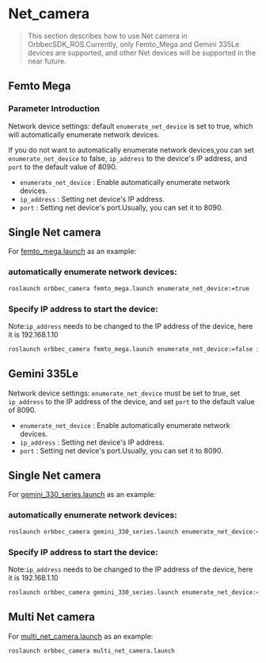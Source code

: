 # Net_camera

> This section describes how to use Net camera in OrbbecSDK_ROS.Currently, only Femto_Mega and Gemini 335Le devices are supported, and other Net devices will be supported in the near future.

## Femto Mega

### Parameter Introduction

Network device settings: default `enumerate_net_device` is set to true, which will automatically enumerate network devices.

If you do not want to automatically enumerate network devices,you can set `enumerate_net_device` to false, `ip_address` to the device's IP address, and `port` to the default value of 8090.

* `enumerate_net_device` : Enable automatically enumerate network devices.
* `ip_address` : Setting net device's IP address.
* `port` : Setting net device's port.Usually, you can set it to 8090.

## Single Net camera

For [femto_mega.launch](../../launch/femto_mega.launch) as an example:

### automatically enumerate network devices:

```bash
roslaunch orbbec_camera femto_mega.launch enumerate_net_device:=true
```

### Specify IP address to start the device:

Note:`ip_address` needs to be changed to the IP address of the device, here it is 192.168.1.10

```bash
roslaunch orbbec_camera femto_mega.launch enumerate_net_device:=false ip_address:=192.168.1.10 port:=8090
```

## Gemini 335Le

Network device settings: `enumerate_net_device` must be set to true, set `ip_address` to the IP address of the device, and set `port` to the default value of 8090.

* `enumerate_net_device` : Enable automatically enumerate network devices.
* `ip_address` : Setting net device's IP address.
* `port` : Setting net device's port.Usually, you can set it to 8090.

## Single Net camera

For [gemini_330_series.launch](../../launch/gemini_330_series.launch) as an example:

### automatically enumerate network devices:

```bash
roslaunch orbbec_camera gemini_330_series.launch enumerate_net_device:=true
```

### Specify IP address to start the device:

Note:`ip_address` needs to be changed to the IP address of the device, here it is 192.168.1.10

```bash
roslaunch orbbec_camera gemini_330_series.launch enumerate_net_device:=true ip_address:=192.168.1.10 port:=8090
```

## Multi Net camera

For [multi_net_camera.launch](./multi_net_camera.launch) as an example:

```bash
roslaunch orbbec_camera multi_net_camera.launch
```
